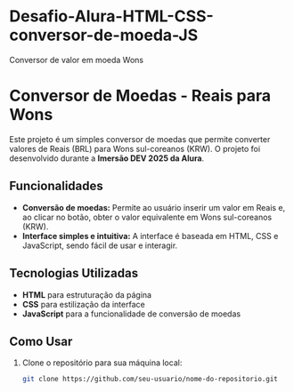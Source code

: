 # Desafio-Alura-HTML-CSS-conversor-de-moeda-JS
Conversor de valor em  moeda  Wons

# Conversor de Moedas - Reais para Wons

Este projeto é um simples conversor de moedas que permite converter valores de Reais (BRL) para Wons sul-coreanos (KRW). O projeto foi desenvolvido durante a **Imersão DEV 2025 da Alura**.

## Funcionalidades

- **Conversão de moedas:** Permite ao usuário inserir um valor em Reais e, ao clicar no botão, obter o valor equivalente em Wons sul-coreanos (KRW).
- **Interface simples e intuitiva:** A interface é baseada em HTML, CSS e JavaScript, sendo fácil de usar e interagir.

## Tecnologias Utilizadas

- **HTML** para estruturação da página
- **CSS** para estilização da interface
- **JavaScript** para a funcionalidade de conversão de moedas

## Como Usar

1. Clone o repositório para sua máquina local:

   ```bash
   git clone https://github.com/seu-usuario/nome-do-repositorio.git

